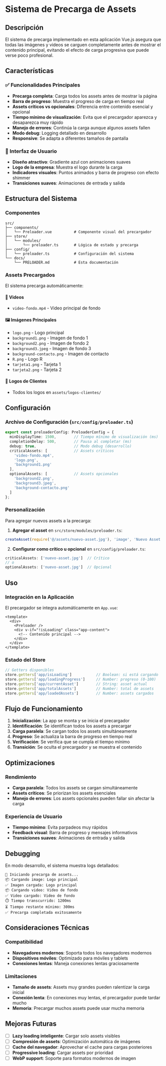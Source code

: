 # Sistema de Precarga de Assets

## Descripción

El sistema de precarga implementado en esta aplicación Vue.js asegura que todas las imágenes y videos se carguen completamente antes de mostrar el contenido principal, evitando el efecto de carga progresiva que puede verse poco profesional.

## Características

### ✅ Funcionalidades Principales

- **Precarga completa**: Carga todos los assets antes de mostrar la página
- **Barra de progreso**: Muestra el progreso de carga en tiempo real
- **Assets críticos vs opcionales**: Diferencia entre contenido esencial y opcional
- **Tiempo mínimo de visualización**: Evita que el precargador aparezca y desaparezca muy rápido
- **Manejo de errores**: Continúa la carga aunque algunos assets fallen
- **Modo debug**: Logging detallado en desarrollo
- **Responsive**: Se adapta a diferentes tamaños de pantalla

### 🎨 Interfaz de Usuario

- **Diseño atractivo**: Gradiente azul con animaciones suaves
- **Logo de la empresa**: Muestra el logo durante la carga
- **Indicadores visuales**: Puntos animados y barra de progreso con efecto shimmer
- **Transiciones suaves**: Animaciones de entrada y salida

## Estructura del Sistema

### Componentes

```
src/
├── components/
│   └── Preloader.vue          # Componente visual del precargador
├── store/
│   └── modules/
│       └── preloader.ts       # Lógica de estado y precarga
├── config/
│   └── preloader.ts           # Configuración del sistema
└── docs/
    └── PRELOADER.md           # Esta documentación
```

### Assets Precargados

El sistema precarga automáticamente:

#### 🎥 Videos
- `video-fondo.mp4` - Video principal de fondo

#### 🖼️ Imágenes Principales
- `logo.png` - Logo principal
- `background1.png` - Imagen de fondo 1
- `background2.png` - Imagen de fondo 2
- `background3.jpeg` - Imagen de fondo 3
- `background-contacto.png` - Imagen de contacto
- `R.png` - Logo R
- `tarjeta1.png` - Tarjeta 1
- `tarjeta2.png` - Tarjeta 2

#### 🏢 Logos de Clientes
- Todos los logos en `assets/logos-clientes/`

## Configuración

### Archivo de Configuración (`src/config/preloader.ts`)

```typescript
export const preloaderConfig: PreloaderConfig = {
  minDisplayTime: 1500,        // Tiempo mínimo de visualización (ms)
  completionDelay: 500,        // Pausa al completar (ms)
  debug: true,                 // Modo debug (desarrollo)
  criticalAssets: [            // Assets críticos
    'video-fondo.mp4',
    'logo.png',
    'background1.png'
  ],
  optionalAssets: [            // Assets opcionales
    'background2.png',
    'background3.jpeg',
    'background-contacto.png'
  ]
};
```

### Personalización

Para agregar nuevos assets a la precarga:

1. **Agregar el asset** en `src/store/modules/preloader.ts`:
```typescript
createAsset(require('@/assets/nuevo-asset.jpg'), 'image', 'Nuevo Asset')
```

2. **Configurar como crítico u opcional** en `src/config/preloader.ts`:
```typescript
criticalAssets: ['nuevo-asset.jpg']  // Crítico
// o
optionalAssets: ['nuevo-asset.jpg']  // Opcional
```

## Uso

### Integración en la Aplicación

El precargador se integra automáticamente en `App.vue`:

```vue
<template>
  <div>
    <Preloader />
    <div v-if="!isLoading" class="app-content">
      <!-- Contenido principal -->
    </div>
  </div>
</template>
```

### Estado del Store

```typescript
// Getters disponibles
store.getters['app/isLoading']           // Boolean: si está cargando
store.getters['app/loadingProgress']     // Number: progreso (0-100)
store.getters['app/currentAsset']        // String: asset actual
store.getters['app/totalAssets']         // Number: total de assets
store.getters['app/loadedAssets']        // Number: assets cargados
```

## Flujo de Funcionamiento

1. **Inicialización**: La app se monta y se inicia el precargador
2. **Identificación**: Se identifican todos los assets a precargar
3. **Carga paralela**: Se cargan todos los assets simultáneamente
4. **Progreso**: Se actualiza la barra de progreso en tiempo real
5. **Verificación**: Se verifica que se cumpla el tiempo mínimo
6. **Transición**: Se oculta el precargador y se muestra el contenido

## Optimizaciones

### Rendimiento
- **Carga paralela**: Todos los assets se cargan simultáneamente
- **Assets críticos**: Se priorizan los assets esenciales
- **Manejo de errores**: Los assets opcionales pueden fallar sin afectar la carga

### Experiencia de Usuario
- **Tiempo mínimo**: Evita parpadeos muy rápidos
- **Feedback visual**: Barra de progreso y mensajes informativos
- **Transiciones suaves**: Animaciones de entrada y salida

## Debugging

En modo desarrollo, el sistema muestra logs detallados:

```
🚀 Iniciando precarga de assets...
📦 Cargando image: Logo principal
✅ Imagen cargada: Logo principal
📦 Cargando video: Video de fondo
✅ Video cargado: Video de fondo
⏱️ Tiempo transcurrido: 1200ms
⏳ Tiempo restante mínimo: 300ms
✅ Precarga completada exitosamente
```

## Consideraciones Técnicas

### Compatibilidad
- **Navegadores modernos**: Soporta todos los navegadores modernos
- **Dispositivos móviles**: Optimizado para móviles y tablets
- **Conexiones lentas**: Maneja conexiones lentas graciosamente

### Limitaciones
- **Tamaño de assets**: Assets muy grandes pueden ralentizar la carga inicial
- **Conexión lenta**: En conexiones muy lentas, el precargador puede tardar mucho
- **Memoria**: Precargar muchos assets puede usar mucha memoria

## Mejoras Futuras

- [ ] **Lazy loading inteligente**: Cargar solo assets visibles
- [ ] **Compresión de assets**: Optimización automática de imágenes
- [ ] **Cache del navegador**: Aprovechar el cache para cargas posteriores
- [ ] **Progressive loading**: Cargar assets por prioridad
- [ ] **WebP support**: Soporte para formatos modernos de imagen
